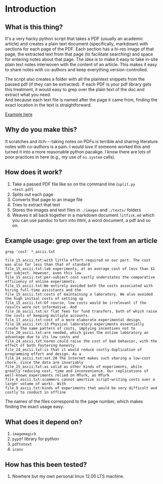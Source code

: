 # Introduction 

## What is this thing? 

It's a very hacky python script that takes a PDF (usually an academic article) and 
creates a plain text document (specifically, markdown) with sections for each page of the PDF. 
Each section has a hi-res image of that page, the extracted text from that page (to facilitate searching) 
and space for entering notes about that page. 
The idea is to make it easy to take in-site plain text notes interwoven
with the content of an article. This makes it easy to share notes with co-authors and keep everything version-controlled. 

The script also creates a folder with all the plaintext snippets from the passed pdf (if they can be
extracted). If each PDF is your pdf library gets this treatment, it
would easy to grep over the plain text of the doc and extract what you need.  
And because each text file is named after the page it came from, finding the exact location in the text is straightforward. 

[Example here](litfisk.md) 

## Why do you make this? 

It scratches and itch---taking notes on PDFs is terrible and sharing
literature notes with co-authors is a pain. I would *love* if someone
worked this and turned it into a more reasonable python pacakge. I
know there are lots of poor practices in here (e.g., my use of
`os.system` calls). 

## How does it work? 

1. Take a passed PDF file like so on the command line (`split.py <test.pdf`)
1. Splits out each page 
1. Converts that page to an image file 
1. Tries to extract that text 
1. Stores the images and text files in `./images` and `./texts/` folders
1. Weaves it all back together in a markdown document `litfisk.md`
which you can use pandoc to turn into html, a word document, a pdf and
so on. 

## Example usage: grep over the text from an article 

`grep 'cost' *_ascii.txt` 

    file_15_ascii.txt:with little effort required on our part. The cost was also far less than that of standard
    file_15_ascii.txt:lab experiments, at an average cost of less than $1 per subject. However, even this low
    file_15_ascii.txt:per-subject cost vastly understates the comparative efficiency of online experiments.
    file_15_ascii.txt:We entirely avoided both the costs associated with hiring full-time assistants and the
    file_15_ascii.txt:costs of maintaining a laboratory. We also avoided the high initial costs of setting up
    file_15_ascii.txt:Of course, low costs would be irrelevant if the results were not informative. And
    file_16_ascii.txt:or flat fees for fund transfers, both of which raise the costs of keeping multiple accounts.
    file_17_ascii.txt:cost of a more elaborate experimental design.
    file_18_ascii.txt:13 Physical laboratory experiments essentially create the same pattern of costs, implying incentives not to
    file_20_ascii.txt:are needed, which gives the online laboratory an advantage due to its low costs and
    file_24_ascii.txt:norms could raise the cost of bad behavior, with the effect of both fostering honesty
    file_24_ascii.txt:is that it would reduce costly duplication of programming effort and design. As a
    file_24_ascii.txt:set.20 The Internet makes such sharing a low-cost chore, since the data are invariably
    file_25_ascii.txt:as valid as other kinds of experiments, while greatly reducing cost, time and inconvenience. Our replications of well-known experiments relied on MTurk, as MTurk
    file_6_ascii.txt:scammers cannot amortize script-writing costs over a larger volume of work). With
    file_9_ascii.txt:kinds of experiments that would be very difficult and costly to conduct in offline

The names of the files correspond to the page number, which makes
finding the exact usage easy. 

## What does it depend on? 
1. `imagemagick` 
1. `pypdf` library for python
1. `pdftotext` 
1. `iconv` 

## How has this been tested? 

1. Nowhere but my own personal linux 12.00 LTS machine. 
